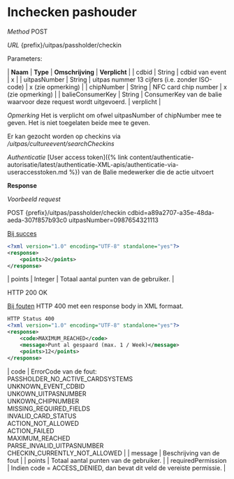 ---
---

# Inchecken pashouder

_Method_
POST

_URL_
{prefix}/uitpas/passholder/checkin

Parameters:

| **Naam** | **Type** | **Omschrijving** | **Verplicht** |
| cdbid | String | cdbid van event | x |
| uitpasNumber | String | uitpas nummer 13 cijfers (i.e. zonder ISO-code) | x (zie opmerking) |
| chipNumber | String | NFC card chip number | x (zie opmerking) |
| balieConsumerKey | String | ConsumerKey van de balie waarvoor deze request wordt uitgevoerd. | verplicht |

_Opmerking_
Het is verplicht om ofwel uitpasNumber of chipNumber mee te geven. Het is niet toegelaten beide mee te geven.

Er kan gezocht worden op checkins via _/uitpas/cultureevent/searchCheckins_

_Authenticatie_
[User access token]({% link content/authenticatie-autorisatie/latest/authenticatie-XML-apis/authenticatie-via-useraccesstoken.md %}) van de Balie medewerker die de actie uitvoert

**Response**

_Voorbeeld request_

POST {prefix}/uitpas/passholder/checkin
cdbid=a89a2707-a35e-48da-aeda-307f857b93c0
uitpasNumber=0987654321113

<u>Bij succes</u>


~~~xml
<?xml version="1.0" encoding="UTF-8" standalone="yes"?>
<response>
    <points>2</points>
</response>
~~~


| points | Integer | Totaal aantal punten van de gebruiker. |

HTTP 200 OK

<u>Bij fouten</u>
HTTP 400 met een response body in XML formaat.


~~~xml
HTTP Status 400
<?xml version="1.0" encoding="UTF-8" standalone="yes"?>
<response>
    <code>MAXIMUM_REACHED</code>
    <message>Punt al gespaard (max. 1 / Week)</message>
    <points>12</points>
</response>
~~~


| code | ErrorCode van de fout:<br>PASSHOLDER_NO_ACTIVE_CARDSYSTEMS<br>UNKNOWN_EVENT_CDBID<br>UNKOWN_UITPASNUMBER<br>UNKOWN_CHIPNUMBER<br>MISSING_REQUIRED_FIELDS<br>INVALID_CARD_STATUS<br>ACTION_NOT_ALLOWED<br>ACTION_FAILED<br>MAXIMUM_REACHED<br>PARSE_INVALID_UITPASNUMBER<br>CHECKIN_CURRENTLY_NOT_ALLOWED |
| message | Beschrijving van de fout |
| points | Totaal aantal punten van de gebruiker. |
| requiredPermission | Indien code = ACCESS_DENIED, dan bevat dit veld de vereiste permissie. |
